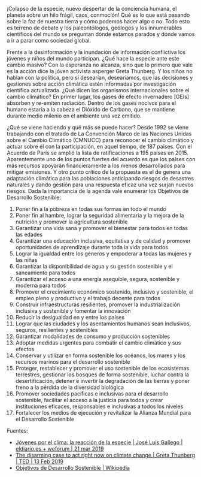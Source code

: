 ¡Colapso de la especie, nuevo despertar de la conciencia humana, el planeta sobre un hilo frágil, caos, conmoción! Qué es lo que está pasando sobre la faz de nuestra tierra y cómo podemos hacer algo o no. Todo esto es terreno de debate y los paleontólogos, geólogos y los innumerables científicos del mundo se preguntan dónde estamos parados y dónde vamos a ir a parar como sociedad global. 

Frente a la desinformación y la inundación de información conflictiva los jóvenes y niños del mundo participan. ¿Qué hace la especie ante este cambio masivo? Con la esperanza no alcanza, sino que lo primero que vale es la acción dice la jóven activista asperger Greta Thunberg. Y los niños no hablan con la política, pero sí desearían, desearíamos, que las decisiones y gestiones sobre acción climática estén informadas por investigación científica actualizada. ¿Qué dicen los organismos internacionales sobre el cambio climático? En primer lugar, los gases de efecto invernadero [GEIs] absorben y re-emiten radiación. Dentro de los gases nocivos para el humano estaría a la cabeza el Dióxido de Carbono, que se mantiene durante medio milenio en el ambiente una vez emitido. 

¿Qué se viene haciendo y qué más se puede hacer? Desde 1992 se viene trabajando con el tratado de La Convención Marco de las Naciones Unidas sobre el Cambio Climático (CMNUCC) para reconocer el cambio climático y actuar sobre él con la participación, en aquel tiempo, de 187 países. Con el Acuerdo de París se amplió la lista de ratificaciones a 195 países en 2015. Aparentemente uno de los puntos fuertes del acuerdo es que los países con más recursos apoyarán financieramente a los menos desarrollados para mitigar emisiones. Y otro punto crítico de la propuesta es el de genera una adaptación climática para las poblaciones anticipando riesgos de desastres naturales y dando gestión para una respuesta eficaz una vez surjan nuevos riesgos. Dada la importancia de la agenda vale enumerar los Objetivos de Desarrollo Sostenible:

1. Poner fin a la pobreza en todas sus formas en todo el mundo
2. Poner fin al hambre, lograr la seguridad alimentaria y la mejora de la nutrición y promover la agricultura sostenible
3. Garantizar una vida sana y promover el bienestar para todos en todas las edades
4. Garantizar una educación inclusiva, equitativa y de calidad y promover oportunidades de aprendizaje durante toda la vida para todos
5. Lograr la igualdad entre los géneros y empoderar a todas las mujeres y las niñas
6. Garantizar la disponibilidad de agua y su gestión sostenible y el saneamiento para todos
7. Garantizar el acceso a una energía asequible, segura, sostenible y moderna para todos
8. Promover el crecimiento económico sostenido, inclusivo y sostenible, el empleo pleno y productivo y el trabajo decente para todos
9. Construir infraestructuras resilientes, promover la industrialización inclusiva y sostenible y fomentar la innovación
10. Reducir la desigualdad en y entre los países
11. Lograr que las ciudades y los asentamientos humanos sean inclusivos, seguros, resilientes y sostenibles
12. Garantizar modalidades de consumo y producción sostenibles
13. Adoptar medidas urgentes para combatir el cambio climático y sus efectos
14. Conservar y utilizar en forma sostenible los océanos, los mares y los recursos marinos para el desarrollo sostenible
15. Proteger, restablecer y promover el uso sostenible de los ecosistemas terrestres, gestionar los bosques de forma sostenible, luchar contra la desertificación, detener e invertir la degradación de las tierras y poner freno a la pérdida de la diversidad biológica
16. Promover sociedades pacíficas e inclusivas para el desarrollo sostenible, facilitar el acceso a la justicia para todos y crear instituciones eficaces, responsables e inclusivas a todos los niveles
17. Fortalecer los medios de ejecución y revitalizar la Alianza Mundial para el Desarrollo Sostenible


Fuentes:

+ [Jóvenes por el clima: la reacción de la especie | José Luis Gallego | eldiario.es + weforum | 21 mar 2019](https://es.weforum.org/agenda/2019/03/jovenes-por-el-clima-la-reaccion-de-la-especie/)
+ [The disarming case to act right now on climate change | Greta Thunberg | TED | 13 Feb 2019](https://www.youtube.com/watch?v=H2QxFM9y0tY&feature=youtu.be)
+ [Objetivos de Desarrollo Sostenible | Wikipedia](https://es.wikipedia.org/wiki/Objetivos_de_Desarrollo_Sostenible)
